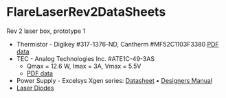 # FlareLaserRev2DataSheets
Rev 2 laser box, prototype 1

 * Thermistor - Digikey #317-1376-ND,  Cantherm  #MF52C1103F3380   [PDF data](http://www.cantherm.com/products/thermistors/cantherm_mf52.pdf)
 * TEC -  Analog Technologies Inc.  #ATE1C-49-3AS
   * Qmax = 12.6 W,  Imax = 3A,  Vmax = 5.5V
   * [PDF data](http://www.analogtechnologies.com/document/ATE1C-49.pdf)
 * Power Supply - Excelsys Xgen series: [Datasheet](http://ohm.bu.edu/~hazen/DataSheets/Excelsys/Xgenall.pdf) &bull; [Designers Manual](http://ohm.bu.edu/~hazen/DataSheets/Excelsys/Excelsys_Xgen_Manual.pdf)
 * [Laser Diodes](http://ohm.bu.edu/~hazen/Frangioni_Public/Lasers/)


